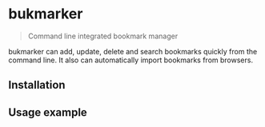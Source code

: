 # bukmarker
> Command line integrated bookmark manager 

bukmarker can add, update, delete and search bookmarks quickly from the command line. It also can automatically import bookmarks from browsers.

## Installation



## Usage example
